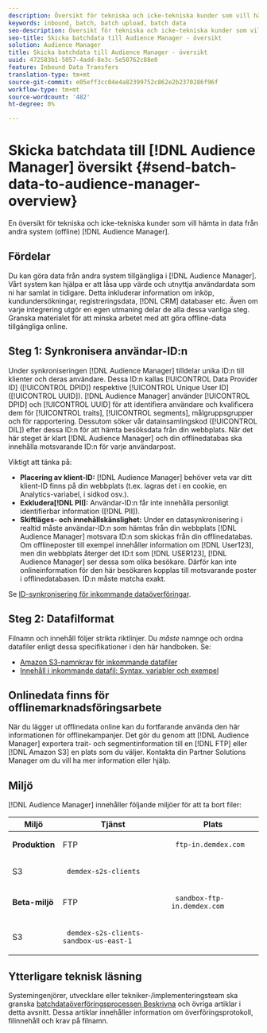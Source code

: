 ```yaml
---
description: Översikt för tekniska och icke-tekniska kunder som vill hämta data från andra system (offline) till Audience Manager.
keywords: inbound, batch, batch upload, batch data
seo-description: Översikt för tekniska och icke-tekniska kunder som vill hämta data från andra system (offline) till Audience Manager. Om du vill göra det använder du alternativet för batchöverföring i Audience Manager.
seo-title: Skicka batchdata till Audience Manager - översikt
solution: Audience Manager
title: Skicka batchdata till Audience Manager - översikt
uuid: 472583b1-5057-4add-8e3c-5e50762c88e0
feature: Inbound Data Transfers
translation-type: tm+mt
source-git-commit: e05eff3cc04e4a82399752c862e2b2370286f96f
workflow-type: tm+mt
source-wordcount: '482'
ht-degree: 0%

---
```



# Skicka batchdata till [!DNL Audience Manager] översikt {#send-batch-data-to-audience-manager-overview}

En översikt för tekniska och icke-tekniska kunder som vill hämta in data från andra system (offline) [!DNL Audience Manager].

## Fördelar

Du kan göra data från andra system tillgängliga i [!DNL Audience Manager]. Vårt system kan hjälpa er att låsa upp värde och utnyttja användardata som ni har samlat in tidigare. Detta inkluderar information om inköp, kundundersökningar, registreringsdata, [!DNL CRM] databaser etc. Även om varje integrering utgör en egen utmaning delar de alla dessa vanliga steg. Granska materialet för att minska arbetet med att göra offline-data tillgängliga online.

## Steg 1: Synkronisera användar-ID:n

Under synkroniseringen [!DNL Audience Manager] tilldelar unika ID:n till klienter och deras användare. Dessa ID:n kallas [!UICONTROL Data Provider ID] ([!UICONTROL DPID]) respektive [!UICONTROL Unique User ID] ([!UICONTROL UUID]). [!DNL Audience Manager] använder [!UICONTROL DPID] och [!UICONTROL UUID] för att identifiera användare och kvalificera dem för [!UICONTROL traits], [!UICONTROL segments], målgruppsgrupper och för rapportering. Dessutom söker vår datainsamlingskod ([!UICONTROL DIL]) efter dessa ID:n för att hämta besöksdata från din webbplats. När det här steget är klart [!DNL Audience Manager] och din offlinedatabas ska innehålla motsvarande ID:n för varje användarpost.

Viktigt att tänka på:

* **Placering av klient-ID:** [!DNL Audience Manager] behöver veta var ditt klient-ID finns på din webbplats (t.ex. lagras det i en cookie, en Analytics-variabel, i sidkod osv.).
* **Exkludera[!DNL PII]:** Användar-ID:n får inte innehålla personligt identifierbar information ([!DNL PII]).
* **Skiftläges- och innehållskänslighet:** Under en datasynkronisering i realtid måste användar-ID:n som hämtas från din webbplats [!DNL Audience Manager] motsvara ID:n som skickas från din offlinedatabas. Om offlineposter till exempel innehåller information om [!DNL User123], men din webbplats återger det ID:t som [!DNL USER123], [!DNL Audience Manager] ser dessa som olika besökare. Därför kan inte onlineinformation för den här besökaren kopplas till motsvarande poster i offlinedatabasen. ID:n måste matcha exakt.

Se [ID-synkronisering för inkommande dataöverföringar](../../../integration/sending-audience-data/batch-data-transfer-explained/id-sync-http.md).

## Steg 2: Datafilformat

Filnamn och innehåll följer strikta riktlinjer. Du *måste* namnge och ordna datafiler enligt dessa specifikationer i den här handboken. Se:

* [Amazon S3-namnkrav för inkommande datafiler](../../../integration/sending-audience-data/batch-data-transfer-explained/inbound-s3-filenames.md)
* [Innehåll i inkommande datafil: Syntax, variabler och exempel](../../../integration/sending-audience-data/batch-data-transfer-explained/inbound-file-contents.md)

## Onlinedata finns för offlinemarknadsföringsarbete

När du lägger ut offlinedata online kan du fortfarande använda den här informationen för offlinekampanjer. Det gör du genom att [!DNL Audience Manager] exportera trait- och segmentinformation till en [!DNL FTP] eller [!DNL Amazon S3] en plats som du väljer. Kontakta din Partner Solutions Manager om du vill ha mer information eller hjälp.

## Miljö

[!DNL Audience Manager] innehåller följande miljöer för att ta bort filer:

<table id="table_A61AA64578944B23B5A7355F2A76E882"> 
 <thead> 
  <tr> 
   <th colname="col1" class="entry"> Miljö </th> 
   <th colname="col02" class="entry"> Tjänst </th> 
   <th colname="col2" class="entry"> Plats </th> 
  </tr> 
 </thead>
 <tbody> 
  <tr> 
   <td colname="col1" morerows="1"> <b>Produktion</b> </td> 
   <td colname="col02"> FTP </td> 
   <td colname="col2"> <p> <code> ftp-in.demdex.com</code> </p> </td> 
  </tr> 
  <tr> 
   <td colname="col02"> S3 </td> 
   <td colname="col2"> <p> <code> demdex-s2s-clients</code> </p> </td> 
  </tr> 
  <tr> 
   <td colname="col1" morerows="1"> <b>Beta-miljö</b> </td> 
   <td colname="col02"> FTP </td> 
   <td colname="col2"> <p><code> sandbox-ftp-in.demdex.com</code> </p> </td> 
  </tr> 
  <tr> 
   <td colname="col02"> S3 </td> 
   <td colname="col2"> <p> <code> demdex-s2s-clients-sandbox-us-east-1</code> </p> </td> 
  </tr> 
 </tbody> 
</table>

## Ytterligare teknisk läsning

Systemingenjörer, utvecklare eller tekniker-/implementeringsteam ska granska [batchdataöverföringsprocessen Beskrivna](../../../integration/sending-audience-data/batch-data-transfer-explained/batch-data-transfer-explained.md) och övriga artiklar i detta avsnitt. Dessa artiklar innehåller information om överföringsprotokoll, filinnehåll och krav på filnamn.
